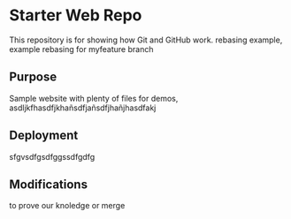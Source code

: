 # Starter Web Repo

This repository is for showing how Git and GitHub work. rebasing example, example rebasing for myfeature branch

## Purpose

Sample website with plenty of files for demos, asdljkfhasdfjkhañsdfjañsdfjhañjhasdfakj

## Deployment
sfgvsdfgsdfggssdfgdfg

## Modifications
to prove our knoledge or merge 